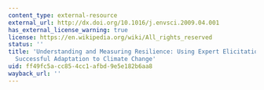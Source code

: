 ```yaml
---
content_type: external-resource
external_url: http://dx.doi.org/10.1016/j.envsci.2009.04.001
has_external_license_warning: true
license: https://en.wikipedia.org/wiki/All_rights_reserved
status: ''
title: 'Understanding and Measuring Resilience: Using Expert Elicitation to Define
  Successful Adaptation to Climate Change'
uid: ff49fc5a-cc85-4cc1-afbd-9e5e182b6aa8
wayback_url: ''
---
```

